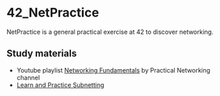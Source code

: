 # 42_NetPractice
NetPractice is a general practical exercise at 42 to discover networking.

## Study materials
- Youtube playlist [Networking Fundamentals](https://www.youtube.com/playlist?list=PLIFyRwBY_4bRLmKfP1KnZA6rZbRHtxmXi) by Practical Networking channel
- [Learn and Practice Subnetting](https://subnetipv4.com/)
